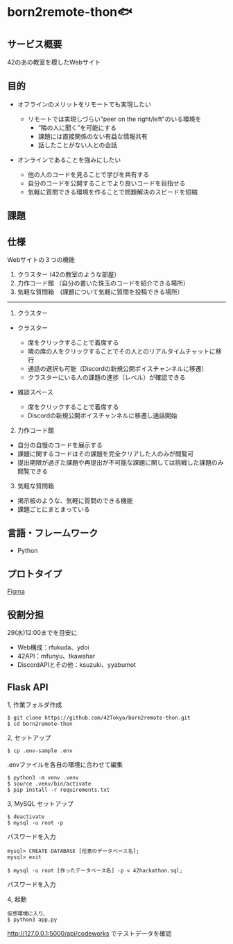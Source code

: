 # born2remote-thon🐟

## サービス概要
42のあの教室を模したWebサイト

## 目的
* オフラインのメリットをリモートでも実現したい
  * リモートでは実現しづらい"peer on the right/left"のいる環境を
    * ”隣の人に聞く”を可能にする
    * 課題には直接関係のない有益な情報共有
    * 話したことがない人との会話

* オンラインであることを強みにしたい
  * 他の人のコードを見ることで学びを共有する
  * 自分のコードを公開することでより良いコードを目指せる
  * 気軽に質問できる環境を作ることで問題解決のスピードを短縮

## 課題


## 仕様
Webサイトの３つの機能
1. クラスター (42の教室のような部屋）
2. 力作コード館 （自分の書いた珠玉のコードを紹介できる場所）
3. 気軽な質問箱　(課題について気軽に質問を投稿できる場所）
----------

1. クラスター
  - クラスター
    - 席をクリックすることで着席する
    - 隣の席の人をクリックすることでその人とのリアルタイムチャットに移行
    - 通話の選択も可能（Discordの新規公開ボイスチャンネルに移遷）
    - クラスターにいる人の課題の進捗（レベル）が確認できる

  - 雑談スペース
    - 席をクリックすることで着席する
    - Discordの新規公開ボイスチャンネルに移遷し通話開始

2. 力作コード館
  * 自分の自慢のコードを展示する
  * 課題に関するコードはその課題を完全クリアした人のみが閲覧可
  * 提出期限が過ぎた課題や再提出が不可能な課題に関しては挑戦した課題のみ閲覧できる

3. 気軽な質問箱
  * 掲示板のような、気軽に質問のできる機能
  * 課題ごとにまとまっている


## 言語・フレームワーク

* Python

## プロトタイプ
[Figma](https://www.figma.com/file/DTt1wiHu2qGHKMjCDVmINYKx/thon)

## 役割分担
29(水)12:00までを目安に  
- Web構成：rfukuda、ydoi
- 42API：mfunyu、tkawahar
- DiscordAPIとその他：ksuzuki、yyabumot

## Flask API
1, 作業フォルダ作成
```
$ git clone https://github.com/42Tokyo/born2remote-thon.git
$ cd born2remote-thon
```

2, セットアップ
```
$ cp .env-sample .env
```
.envファイルを各自の環境に合わせて編集


```
$ python3 -m venv .venv
$ source .venv/bin/activate
$ pip install -r requirements.txt
```

3, MySQL セットアップ
```
$ deactivate
$ mysql -u root -p
```
パスワードを入力

```
mysql> CREATE DATABASE [任意のデータベース名];
mysql> exit
```

```
$ mysql -u root [作ったデータベース名] -p < 42hackathon.sql;
```
パスワードを入力

4, 起動
```
仮想環境に入り、
$ python3 app.py
```
http://127.0.0.1:5000/api/codeworks でテストデータを確認
